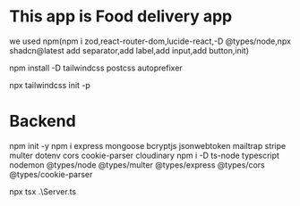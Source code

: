 # This app is Food delivery app

we used npm(npm i zod,react-router-dom,lucide-react,-D @types/node,npx shadcn@latest add separator,add label,add input,add button,init)

npm install -D tailwindcss postcss autoprefixer 

npx tailwindcss init -p

# Backend

npm init -y
npm i express mongoose bcryptjs jsonwebtoken mailtrap stripe multer dotenv cors cookie-parser cloudinary
npm i -D ts-node typescript nodemon @types/node @types/multer @types/express @types/cors @types/cookie-parser

npx tsx .\Server.ts
